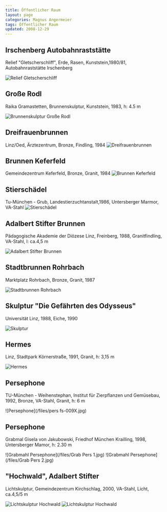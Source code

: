 ```yaml
---
title: Öffentlicher Raum
layout: page
categories: Magnus Angermeier
tags: Öffentlicher Raum
updated: 2008-12-29
---
```



## Irschenberg Autobahnraststätte

Relief "Gletscherschliff", Erde, Rasen, Kunststein,1980/81, Autobahnraststätte Irschenberg

![Relief Gletscherschliff](/files/Irschenberg.jpg)


## Große Rodl

Raika Gramastetten, Brunnenskulptur, Kunststein, 1983, h: 4.5 m

![Brunnenskulptur Große Rodl](/files/Rodl.jpg)


## Dreifrauenbrunnen

Linz/Oed, Ärztezentrum, Bronze, Findling, 1984
![Dreifrauenbrunnen](/files/oed-064X.jpg)

## Brunnen Keferfeld

Gemeindezentrum Keferfeld, Bronze, Granit, 1984
![Brunnen Keferfeld](/files/Keferf.jpg)

## Stierschädel

Tu-München - Grub, Landestierzuchtanstalt,1986, Untersberger Marmor, VA-Stahl
![Stierschädel](/files/Stierschädel.jpg)

## Adalbert Stifter Brunnen

Pädagogische Akademie der Diözese Linz, Freinberg, 1988, Granitfindling, VA-Stahl, l: ca.4,5 m

![Adalbert Stifter Brunnen](/files/Pädak2.jpg)

## Stadtbrunnen Rohrbach

Marktplatz Rohrbach, Bronze, Granit, 1987

![Stadtbrunnen Rohrbach](/files/Rohrb.1.jpg)

## Skulptur "Die Gefährten des Odysseus"

Universität Linz, 1988, Eiche, 1990

![Skulptur](/files/Odysseus.jpg)

## Hermes

Linz, Stadtpark Körnerstraße, 1991, Granit, h: 3,15 m

![Hermes](/files/herm-körn-838X.jpg)

## Persephone

TU-München - Weihenstephan, Institut für Zierpflanzen und Gemüsebau, 1992, Bronze, VA-Stahl, Granit, h: 6 m

![Persephone](/files/pers fs-009X.jpg)

## Persephone

Grabmal Gisela von Jakubowski, Friedhof München Krailling, 1998, Untersberger Mamor, h: 2.30 m

![Grabmahl Persephone](/files/Grab Pers 1.jpg)
![Grabmahl Persephone](/files/Grab Pers 2.jpg)

## "Hochwald", Adalbert Stifter

Lichtskulptur, Gemeindezentrum Kirchschlag, 2000, VA-Stahl, Licht, ca.4,5/5 m

![Lichtskulptur Hochwald](/files/kirsch-856X.jpg)
![Lichtskulptur Hochwald](/files/kirsch-863X.jpg)







